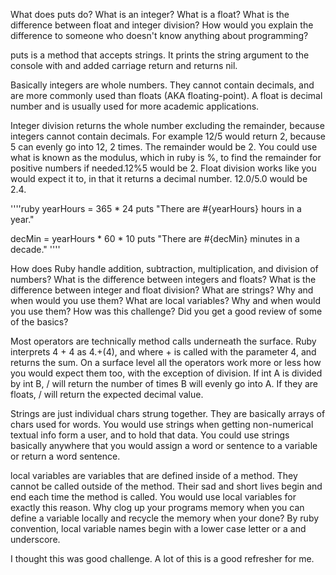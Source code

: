 What does puts do?
What is an integer? What is a float?
What is the difference between float and integer division? How would you explain the difference to someone who doesn't know anything about programming?

puts is a method that accepts strings. It prints the string argument to the console with and added carriage return and returns nil.

Basically integers are whole numbers. They cannot contain decimals, and are more commonly used than floats (AKA floating-point). A float is decimal number and is usually used for more academic applications.

Integer division returns the whole number excluding the remainder, because integers cannot contain decimals. For example 12/5 would return 2, because 5 can evenly go into 12, 2 times. The remainder would be 2. You could use what is known as the modulus, which in ruby is %, to find the remainder for positive numbers if needed.12%5 would be 2. Float division works like you would expect it to, in that it returns a decimal number. 12.0/5.0 would be 2.4.


''''ruby
yearHours = 365 * 24
puts "There are #{yearHours} hours in a year."

decMin = yearHours * 60 * 10
puts "There are #{decMin} minutes in a decade."
''''

How does Ruby handle addition, subtraction, multiplication, and division of numbers?
What is the difference between integers and floats?
What is the difference between integer and float division?
What are strings? Why and when would you use them?
What are local variables? Why and when would you use them?
How was this challenge? Did you get a good review of some of the basics?

Most operators are technically method calls underneath the surface. Ruby interprets 4 + 4 as 4.+(4), and where + is called with the parameter 4, and returns the sum. On a surface level all the operators work more or less how you would expect them too, with the exception of division. If int A is divided by int B, / will return the number of times B will evenly go into A. If they are floats, / will return the expected decimal value.

Strings are just individual chars strung together. They are basically arrays of chars used for words. You would use strings when getting non-numerical textual info form a user, and to hold that data. You could use strings basically anywhere that you would assign a word or sentence to a variable or return a word sentence.

local variables are variables that are defined inside of a method. They cannot be called outside of the method. Their sad and short lives begin and end each time the method is called. You would use local variables for exactly this reason. Why clog up your programs memory when you can define a variable locally and recycle the memory when your done? By ruby convention, local variable names begin with a lower case letter or a and underscore.

I thought this was good challenge. A lot of this is a good refresher for me.
